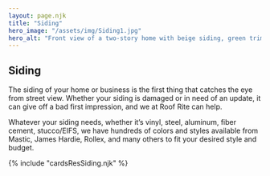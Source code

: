 ```yaml
---
layout: page.njk
title: "Siding"
hero_image: "/assets/img/Siding1.jpg"
hero_alt: "Front view of a two-story home with beige siding, green trim, and a deep red front door. The newly installed roof, completed by Roof Rite, features dark asphalt shingles that complement the house’s vintage charm. Bare trees frame the house, suggesting late fall or early winter, with dried leaves scattered across the lawn and walkway."
---
```


## Siding

The siding of your home or business is the first thing that catches the eye from street view. Whether your siding is damaged or in need of an update, it can give off a bad first impression, and we at Roof Rite can help.

Whatever your siding needs, whether it’s vinyl, steel, aluminum, fiber cement, stucco/EIFS, we
have hundreds of colors and styles available from Mastic, James Hardie, Rollex, and many others to fit your desired style and budget.

<div class="breakout">
  {% include "cardsResSiding.njk" %}
  <!-- Possible Gallery Here -->
</div>
